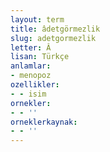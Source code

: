 ```yaml
---
layout: term
title: âdetgörmezlik
slug: adetgormezlik
letter: Â
lisan: Türkçe
anlamlar:
- menopoz
ozellikler:
- - isim
ornekler:
- - ''
orneklerkaynak:
- - ''
---
```

